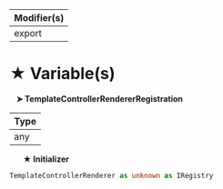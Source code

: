 | Modifier(s)                            |
|----------------------------------------|
| export |

# &#9733; Variable(s)

&nbsp;&nbsp; **&#10148; TemplateControllerRendererRegistration**

| Type                        |
|-----------------------------|
| any |

&nbsp;&nbsp;&nbsp;&nbsp;&nbsp; **&#9733; Initializer**

```ts
TemplateControllerRenderer as unknown as IRegistry
```